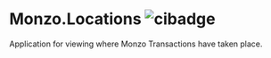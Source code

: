 # Monzo.Locations ![cibadge](https://ci.appveyor.com/api/projects/status/2k111gualyuq821n?svg=true)
Application for viewing where Monzo Transactions have taken place.
